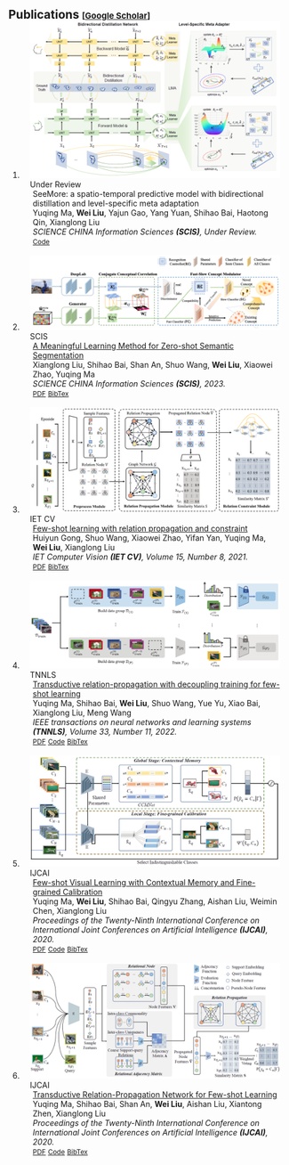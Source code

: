 <h2 id="publications" style="margin: 2px 0px -15px;">Publications <temp style="font-size:15px;">[</temp><a href="https://scholar.google.com/citations?user=IKuBFE0AAAAJ" target="_blank" style="font-size:15px;">Google Scholar</a><temp style="font-size:15px;">]</temp></h2>

<div class="publications">
<ol class="bibliography">



<li>
<div class="pub-row">
  <div class="col-sm-3 abbr" style="position: relative;padding-right: 15px;padding-left: 15px;">
    <img src="./../assets/img/SeeMore.png" class="teaser img-fluid z-depth-1">
            <abbr class="badge">Under Review</abbr>
  </div>
  <div class="col-sm-9" style="position: relative;padding-right: 15px;padding-left: 20px;">
      <div class="title">SeeMore: a spatio-temporal predictive model with bidirectional distillation and level-specific meta adaptation</div>
      <div class="author">Yuqing Ma, <strong>Wei Liu</strong>, Yajun Gao, Yang Yuan, Shihao Bai, Haotong Qin, Xianglong Liu</div>
      <div class="periodical"><em>SCIENCE CHINA Information Sciences <strong>(SCIS)</strong>, Under Review.</em>
      </div>
    <div class="links">
      <!-- <a href="" class="btn btn-sm z-depth-0" role="button" target="_blank" style="font-size:12px;">PDF</a> -->
      <a href="https://github.com/DIG-Beihang/SeeMore" class="btn btn-sm z-depth-0" role="button" target="_blank" style="font-size:12px;">Code</a>
      <!-- <a href="./../assets/bib_files/" class="btn btn-sm z-depth-0" role="button" target="_blank" style="font-size:12px;">BibTex</a> -->
    </div>
  </div>
</div>
</li>


<br>


<li>
<div class="pub-row">
  <div class="col-sm-3 abbr" style="position: relative;padding-right: 15px;padding-left: 15px;">
    <img src="./../assets/img/MLM.png" class="teaser img-fluid z-depth-1">
            <abbr class="badge">SCIS</abbr>
  </div>
  <div class="col-sm-9" style="position: relative;padding-right: 15px;padding-left: 20px;">
      <div class="title"><a href="https://www.sciengine.com/SCIS/doi/10.1007/s11432-022-3748-5">A Meaningful Learning Method for Zero-shot Semantic Segmentation</a></div>
      <div class="author">Xianglong Liu, Shihao Bai, Shan An, Shuo Wang, <strong>Wei Liu</strong>, Xiaowei Zhao, Yuqing Ma</div>
      <div class="periodical"><em>SCIENCE CHINA Information Sciences <strong>(SCIS)</strong>, 2023.</em>
      </div>
    <div class="links">
      <a href="https://www.sciengine.com/doi/pdf/EEA10B752CEB45759ABF20C7612DF36B" class="btn btn-sm z-depth-0" role="button" target="_blank" style="font-size:12px;">PDF</a>
      <!-- <a href="" class="btn btn-sm z-depth-0" role="button" target="_blank" style="font-size:12px;">Code</a> -->
      <a href="./../assets/bib_files/MLM.bib" class="btn btn-sm z-depth-0" role="button" target="_blank" style="font-size:12px;">BibTex</a>
    </div>
  </div>
</div>
</li>


<br>


<li>
<div class="pub-row">
  <div class="col-sm-3 abbr" style="position: relative;padding-right: 15px;padding-left: 15px;">
    <img src="./../assets/img/CRPN.png" class="teaser img-fluid z-depth-1">
            <abbr class="badge">IET CV</abbr>
  </div>
  <div class="col-sm-9" style="position: relative;padding-right: 15px;padding-left: 20px;">
      <div class="title"><a href="https://ietresearch.onlinelibrary.wiley.com/doi/10.1049/cvi2.12074">Few-shot learning with relation propagation and constraint</a></div>
      <div class="author">Huiyun Gong, Shuo Wang, Xiaowei Zhao, Yifan Yan, Yuqing Ma, <strong>Wei Liu</strong>, Xianglong Liu</div>
      <div class="periodical"><em>IET Computer Vision <strong>(IET CV)</strong>, Volume 15, Number 8, 2021.</em>
      </div>
    <div class="links">
      <a href="https://ietresearch.onlinelibrary.wiley.com/doi/pdf/10.1049/cvi2.12074" class="btn btn-sm z-depth-0" role="button" target="_blank" style="font-size:12px;">PDF</a>
      <!-- <a href="" class="btn btn-sm z-depth-0" role="button" target="_blank" style="font-size:12px;">Code</a> -->
      <a href="./../assets/bib_files/CRPN.bib" class="btn btn-sm z-depth-0" role="button" target="_blank" style="font-size:12px;">BibTex</a>
    </div>
  </div>
</div>
</li>


<br>


<li>
<div class="pub-row">
  <div class="col-sm-3 abbr" style="position: relative;padding-right: 15px;padding-left: 15px;">
    <img src="./../assets/img/TRPN-D.png" class="teaser img-fluid z-depth-1">
            <abbr class="badge">TNNLS</abbr>
  </div>
  <div class="col-sm-9" style="position: relative;padding-right: 15px;padding-left: 20px;">
      <div class="title"><a href="https://ieeexplore.ieee.org/abstract/document/9459451">Transductive relation-propagation with decoupling training for few-shot learning</a></div>
      <div class="author">Yuqing Ma, Shihao Bai, <strong>Wei Liu</strong>, Shuo Wang, Yue Yu, Xiao Bai, Xianglong Liu, Meng Wang</div>
      <div class="periodical"><em>IEEE transactions on neural networks and learning systems <strong>(TNNLS)</strong>, Volume 33, Number 11, 2022.</em>
      </div>
    <div class="links">
      <a href="./../assets/pdf_files/TRPN-D.pdf" class="btn btn-sm z-depth-0" role="button" target="_blank" style="font-size:12px;">PDF</a>
      <a href="https://github.com/vickyFox/TRPN" class="btn btn-sm z-depth-0" role="button" target="_blank" style="font-size:12px;">Code</a>
      <a href="./../assets/bib_files/TRPN-D.bib" class="btn btn-sm z-depth-0" role="button" target="_blank" style="font-size:12px;">BibTex</a> 
    </div>
  </div>
</div>
</li>


<br>



<li>
<div class="pub-row">
  <div class="col-sm-3 abbr" style="position: relative;padding-right: 15px;padding-left: 15px;">
    <img src="./../assets/img/IPN.png" class="teaser img-fluid z-depth-1">
            <abbr class="badge">IJCAI</abbr>
  </div>
  <div class="col-sm-9" style="position: relative;padding-right: 15px;padding-left: 20px;">
      <div class="title"><a href="https://www.ijcai.org/proceedings/2020/0113.pdf">Few-shot Visual Learning with Contextual Memory and Fine-grained Calibration</a></div>
      <div class="author">Yuqing Ma, <strong>Wei Liu</strong>, Shihao Bai, Qingyu Zhang, Aishan Liu, Weimin Chen, Xianglong Liu</div>
      <div class="periodical"><em>Proceedings of the Twenty-Ninth International Conference on International Joint Conferences on Artificial Intelligence <strong>(IJCAI)</strong>, 2020.</em>
      </div>
    <div class="links">
      <a href="https://www.ijcai.org/proceedings/2020/0113.pdf" class="btn btn-sm z-depth-0" role="button" target="_blank" style="font-size:12px;">PDF</a>
      <a href="https://github.com/vickyFox/IPN" class="btn btn-sm z-depth-0" role="button" target="_blank" style="font-size:12px;">Code</a>
      <a href="./../assets/bib_files/IPN.bib" class="btn btn-sm z-depth-0" role="button" target="_blank" style="font-size:12px;">BibTex</a>
    </div>
  </div>
</div>
</li>


<br>


<li>
<div class="pub-row">
  <div class="col-sm-3 abbr" style="position: relative;padding-right: 15px;padding-left: 15px;">
    <img src="./../assets/img/TRPN.png" class="teaser img-fluid z-depth-1">
            <abbr class="badge">IJCAI</abbr>
  </div>
  <div class="col-sm-9" style="position: relative;padding-right: 15px;padding-left: 20px;">
      <div class="title"><a href="https://www.ijcai.org/proceedings/2020/0112.pdf">Transductive Relation-Propagation Network for Few-shot Learning</a></div>
      <div class="author">Yuqing Ma, Shihao Bai, Shan An, <strong>Wei Liu</strong>, Aishan Liu, Xiantong Zhen, Xianglong Liu</div>
      <div class="periodical"><em>Proceedings of the Twenty-Ninth International Conference on International Joint Conferences on Artificial Intelligence <strong>(IJCAI)</strong>, 2020.</em>
      </div>
    <div class="links">
      <a href="https://www.ijcai.org/proceedings/2020/0112.pdf" class="btn btn-sm z-depth-0" role="button" target="_blank" style="font-size:12px;">PDF</a>
      <a href="https://github.com/vickyFox/TRPN" class="btn btn-sm z-depth-0" role="button" target="_blank" style="font-size:12px;">Code</a>
      <a href="./../assets/bib_files/TRPN.bib" class="btn btn-sm z-depth-0" role="button" target="_blank" style="font-size:12px;">BibTex</a>
    </div>
  </div>
</div>
</li>


</ol>
</div>